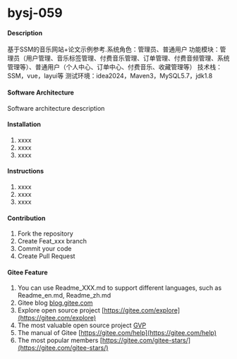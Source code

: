 # bysj-059

#### Description
基于SSM的音乐网站+论文示例参考.系统角色：管理员、普通用户
功能模块：管理员（用户管理、音乐标签管理、付费音乐管理、订单管理、付费音频管理、系统管理等）、普通用户（个人中心、订单中心、付费音乐、收藏管理等）
技术栈：SSM，vue，layui等
测试环境：idea2024，Maven3，MySQL5.7，jdk1.8

#### Software Architecture
Software architecture description

#### Installation

1.  xxxx
2.  xxxx
3.  xxxx

#### Instructions

1.  xxxx
2.  xxxx
3.  xxxx

#### Contribution

1.  Fork the repository
2.  Create Feat_xxx branch
3.  Commit your code
4.  Create Pull Request


#### Gitee Feature

1.  You can use Readme\_XXX.md to support different languages, such as Readme\_en.md, Readme\_zh.md
2.  Gitee blog [blog.gitee.com](https://blog.gitee.com)
3.  Explore open source project [https://gitee.com/explore](https://gitee.com/explore)
4.  The most valuable open source project [GVP](https://gitee.com/gvp)
5.  The manual of Gitee [https://gitee.com/help](https://gitee.com/help)
6.  The most popular members  [https://gitee.com/gitee-stars/](https://gitee.com/gitee-stars/)

